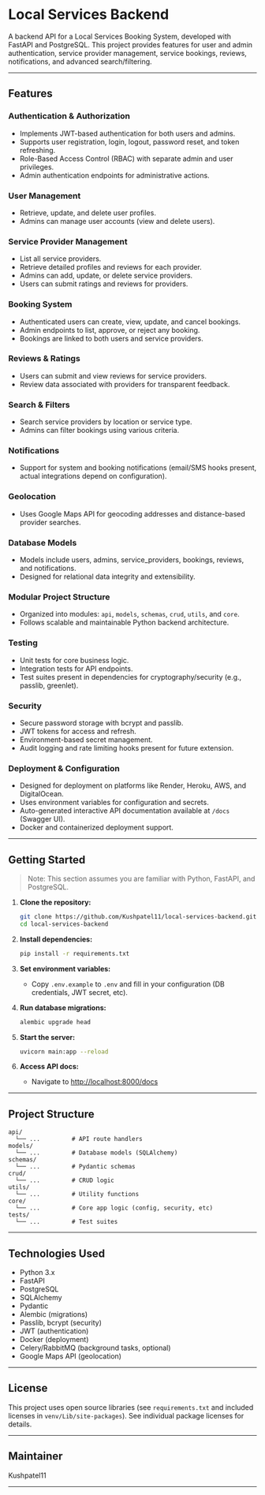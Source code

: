 # Local Services Backend

A backend API for a Local Services Booking System, developed with FastAPI and PostgreSQL. This project provides features for user and admin authentication, service provider management, service bookings, reviews, notifications, and advanced search/filtering.

---

## Features

### Authentication & Authorization
- Implements JWT-based authentication for both users and admins.
- Supports user registration, login, logout, password reset, and token refreshing.
- Role-Based Access Control (RBAC) with separate admin and user privileges.
- Admin authentication endpoints for administrative actions.

### User Management
- Retrieve, update, and delete user profiles.
- Admins can manage user accounts (view and delete users).

### Service Provider Management
- List all service providers.
- Retrieve detailed profiles and reviews for each provider.
- Admins can add, update, or delete service providers.
- Users can submit ratings and reviews for providers.

### Booking System
- Authenticated users can create, view, update, and cancel bookings.
- Admin endpoints to list, approve, or reject any booking.
- Bookings are linked to both users and service providers.

### Reviews & Ratings
- Users can submit and view reviews for service providers.
- Review data associated with providers for transparent feedback.

### Search & Filters
- Search service providers by location or service type.
- Admins can filter bookings using various criteria.

### Notifications
- Support for system and booking notifications (email/SMS hooks present, actual integrations depend on configuration).

### Geolocation
- Uses Google Maps API for geocoding addresses and distance-based provider searches.

### Database Models
- Models include users, admins, service_providers, bookings, reviews, and notifications.
- Designed for relational data integrity and extensibility.

### Modular Project Structure
- Organized into modules: `api`, `models`, `schemas`, `crud`, `utils`, and `core`.
- Follows scalable and maintainable Python backend architecture.

### Testing
- Unit tests for core business logic.
- Integration tests for API endpoints.
- Test suites present in dependencies for cryptography/security (e.g., passlib, greenlet).

### Security
- Secure password storage with bcrypt and passlib.
- JWT tokens for access and refresh.
- Environment-based secret management.
- Audit logging and rate limiting hooks present for future extension.

### Deployment & Configuration
- Designed for deployment on platforms like Render, Heroku, AWS, and DigitalOcean.
- Uses environment variables for configuration and secrets.
- Auto-generated interactive API documentation available at `/docs` (Swagger UI).
- Docker and containerized deployment support.

---

## Getting Started

> Note: This section assumes you are familiar with Python, FastAPI, and PostgreSQL.

1. **Clone the repository:**
   ```sh
   git clone https://github.com/Kushpatel11/local-services-backend.git
   cd local-services-backend
   ```

2. **Install dependencies:**
   ```sh
   pip install -r requirements.txt
   ```

3. **Set environment variables:**
   - Copy `.env.example` to `.env` and fill in your configuration (DB credentials, JWT secret, etc).

4. **Run database migrations:**
   ```sh
   alembic upgrade head
   ```

5. **Start the server:**
   ```sh
   uvicorn main:app --reload
   ```

6. **Access API docs:**
   - Navigate to [http://localhost:8000/docs](http://localhost:8000/docs)

---

## Project Structure

```
api/
  └── ...         # API route handlers
models/
  └── ...         # Database models (SQLAlchemy)
schemas/
  └── ...         # Pydantic schemas
crud/
  └── ...         # CRUD logic
utils/
  └── ...         # Utility functions
core/
  └── ...         # Core app logic (config, security, etc)
tests/
  └── ...         # Test suites
```

---

## Technologies Used

- Python 3.x
- FastAPI
- PostgreSQL
- SQLAlchemy
- Pydantic
- Alembic (migrations)
- Passlib, bcrypt (security)
- JWT (authentication)
- Docker (deployment)
- Celery/RabbitMQ (background tasks, optional)
- Google Maps API (geolocation)

---

## License

This project uses open source libraries (see `requirements.txt` and included licenses in `venv/Lib/site-packages`). See individual package licenses for details.

---

## Maintainer

Kushpatel11

---
